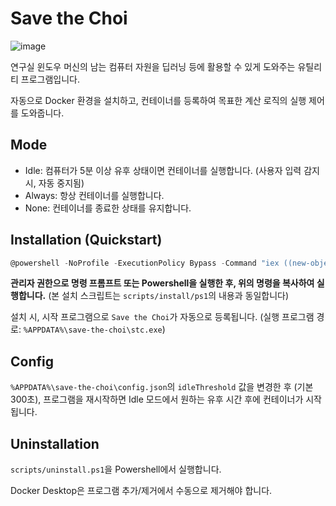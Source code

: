 # Save the Choi
![image](https://github.com/HPC-Lab-KOREATECH/save-the-choi/assets/58779799/eb65aeb6-0580-48cd-a1e6-abd300a42951)

연구실 윈도우 머신의 남는 컴퓨터 자원을 딥러닝 등에 활용할 수 있게 도와주는 유틸리티 프로그램입니다.

자동으로 Docker 환경을 설치하고, 컨테이너를 등록하여 목표한 계산 로직의 실행 제어를 도와줍니다.

## Mode
 - Idle: 컴퓨터가 5분 이상 유후 상태이면 컨테이너를 실행합니다. (사용자 입력 감지 시, 자동 중지됨)
 - Always: 항상 컨테이너를 실행합니다.
 - None: 컨테이너를 종료한 상태를 유지합니다.

## Installation (Quickstart)
```powershell
@powershell -NoProfile -ExecutionPolicy Bypass -Command "iex ((new-object net.webclient).DownloadString('https://l.abstr.net/stcinstall'))"
```
**관리자 권한으로 명령 프롬프트 또는 Powershell을 실행한 후, 위의 명령을 복사하여 실행합니다.** (본 설치 스크립트는 `scripts/install/ps1`의 내용과 동일합니다)

설치 시, 시작 프로그램으로 `Save the Choi`가 자동으로 등록됩니다. (실행 프로그램 경로: `%APPDATA%\save-the-choi\stc.exe`)

## Config
`%APPDATA%\save-the-choi\config.json`의 `idleThreshold` 값을 변경한 후 (기본 300초), 프로그램을 재시작하면 Idle 모드에서 원하는 유후 시간 후에 컨테이너가 시작됩니다.

## Uninstallation
`scripts/uninstall.ps1`을 Powershell에서 실행합니다.

Docker Desktop은 프로그램 추가/제거에서 수동으로 제거해야 합니다.
